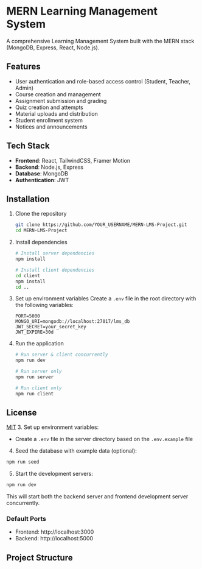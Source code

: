 # MERN Learning Management System

A comprehensive Learning Management System built with the MERN stack (MongoDB, Express, React, Node.js).

## Features

- User authentication and role-based access control (Student, Teacher, Admin)
- Course creation and management
- Assignment submission and grading
- Quiz creation and attempts
- Material uploads and distribution
- Student enrollment system
- Notices and announcements

## Tech Stack

- **Frontend**: React, TailwindCSS, Framer Motion
- **Backend**: Node.js, Express
- **Database**: MongoDB
- **Authentication**: JWT

## Installation

1. Clone the repository
   ```bash
   git clone https://github.com/YOUR_USERNAME/MERN-LMS-Project.git
   cd MERN-LMS-Project
   ```

2. Install dependencies
   ```bash
   # Install server dependencies
   npm install
   
   # Install client dependencies
   cd client
   npm install
   cd ..
   ```

3. Set up environment variables
   Create a `.env` file in the root directory with the following variables:
   ```
   PORT=5000
   MONGO_URI=mongodb://localhost:27017/lms_db
   JWT_SECRET=your_secret_key
   JWT_EXPIRE=30d
   ```

4. Run the application
   ```bash
   # Run server & client concurrently
   npm run dev
   
   # Run server only
   npm run server
   
   # Run client only
   npm run client
   ```

## License

[MIT](LICENSE)
3. Set up environment variables:
   - Create a `.env` file in the server directory based on the `.env.example` file

4. Seed the database with example data (optional):
```bash
npm run seed
```

5. Start the development servers:
```bash
npm run dev
```

This will start both the backend server and frontend development server concurrently.

### Default Ports
- Frontend: http://localhost:3000
- Backend: http://localhost:5000

## Project Structure

